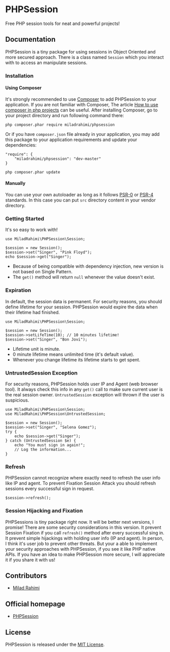 # PHPSession
Free PHP session tools for neat and powerful projects!

## Documentation
PHPSession is a tiny package for using sessions in Object Oriented and more secured approach.
There is a class named `Session` which you interact with to access an manipulate sessions.


### Installation
#### Using Composer
It's strongly recommended to use [Composer](http://getcomposer.org) to add PHPSession to your application.
If you are not familiar with Composer, The article
[How to use composer in php projects](http://www.miladrahimi.com/blog/2015/04/12/how-to-use-composer-in-php-projects)
can be useful.
After installing Composer, go to your project directory and run following command there:
```
php composer.phar require miladrahimi/phpsession
```
Or if you have `composer.json` file already in your application,
you may add this package to your application requirements
and update your dependencies:
```
"require": {
    "miladrahimi/phpsession": "dev-master"
}
```
```
php composer.phar update
```
#### Manually
You can use your own autoloader as long as it follows [PSR-0](http://www.php-fig.org/psr/psr-0) or
[PSR-4](http://www.php-fig.org/psr/psr-4) standards.
In this case you can put `src` directory content in your vendor directory.

### Getting Started
It's so easy to work with!
```
use MiladRahimi\PHPSession\Session;

$session = new Session();
$session->set("Singer", "Pink Floyd");
echo $session->get("Singer");
```

*   Because of being compatible with dependency injection, new version is not based on Single Pattern.
*   The `get()` method will return `null` whenever the value doesn't exist.

### Expiration
In default, the session data is permanent.
For security reasons, you should define lifetime for your session.
PHPSession would expire the data when their lifetime had finished.
```
use MiladRahimi\PHPSession\Session;

$session = new Session();
$session->setLifeTime(10); // 10 minutes lifetime!
$session->set("Singer", "Bon Jovi");
```
*   Lifetime unit is minute.
*   0 minute lifetime means unlimited time (it's default value).
*   Whenever you change lifetime its lifetime starts to get spent.

### UntrustedSession Exception
For security reasons, PHPSession holds user IP and Agent (web browser tool).
It always check this info in any `get()` call to make sure current user is the real session owner.
`UntrustedSession` exception will thrown if the user is suspicious.
```
use MiladRahimi\PHPSession\Session;
use MiladRahimi\PHPSession\UntrustedSession;

$session = new Session();
$session->set("Singer", "Selena Gomez");
try {
    echo $session->get("Singer");
} catch (UntrustedSession $e) {
    echo "You must sign in again!";
    // Log the information...
}
```

### Refresh
PHPSession cannot recognize where exactly need to refresh the user info like IP and agent.
To prevent Fixation Session Attack you should refresh sessions every successful sign in request.
```
$session->refresh();
```

### Session Hijacking and Fixation
PHPSessions is tiny package right now.
It will be better next versions, I promise!
There are some security considerations in this version.
It prevent Session Fixation if you call `refresh()` method after every successful sing in.
It prevent simple hijackings with holding user info (IP and agent).
In person, I think it's user job to prevent other threats.
But your a able to implement your security approaches with PHPSession,
if you see it like PHP native APIs.
If you have an idea to make PHPSession more secure,
I will appreciate it if you share it with us!

## Contributors
*	[Milad Rahimi](http://miladrahimi.com)

## Official homepage
*   [PHPSession](http://miladrahimi.github.io/phpsession)

## License
PHPSession is released under the [MIT License](http://opensource.org/licenses/mit-license.php).